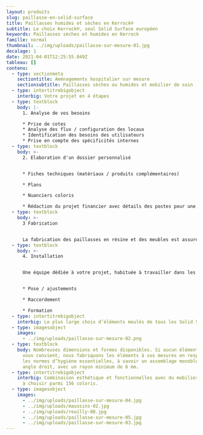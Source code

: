 ```yaml
---
layout: produits
slug: paillasse-en-solid-surface
title: Paillasses humides et sèches en Kerrock®
subtitle: Le choix Kerrock®, seul Solid Surface européen
keywords: Paillasses sèches et humides en Kerrock
famille: normal
thumbnail: ../img/uploads/paillasse-sur-mesure-01.jpg
decalage: 1
date: 2021-04-01T12:25:55.049Z
tableau: []
contenu:
  - type: sectionmeta
    sectiontitle: Aménagements hospitalier sur mesure
    sectionsubtitle: Paillasses sèches ou humides et mobilier de soin
  - type: intertitrebigobject
    interbig: Votre projet en 4 étapes
  - type: textblock
    body: |-
      1. Analyse de vos besoins

      * Prise de cotes 
      * Analyse des flux / configuration des locaux
      * Identification des besoins des utilisateurs
      * Prise en compte des spécificités internes
  - type: textblock
    body: >-
      2. Elaboration d'un dossier personnalisé


      * Fiches techniques (matériaux / produits complémentaires)

      * Plans

      * Nuanciers coloris

      * Rédaction du projet financier avec détails des postes pour une meilleure analyse de l'offre
  - type: textblock
    body: >-
      3 Fabrication


      La fabrication des paillasses en résine et des meubles est assurée à Montreuil, en région parisienne. Tous nos techniciens ont reçu une formation agréée Kerrock pour acquérir le savoir-faire unique nécessaire dans la transformation de la résine.
  - type: textblock
    body: >-
      4. Installation


      Une équipe dédiée à votre projet, habituée à travailler dans les établissements hospitaliers, en site occupé pour une maîtrise de A à Z de votre projet :


      * Pose / ajustements

      * Raccordement

      * Formation
  - type: intertitrebigobject
    interbig: Le plus large choix d’éléments moulés de tous les Solid Surface existants
  - type: imagesobject
    images:
      - ../img/uploads/paillasse-sur-mesure-02.png
  - type: textblock
    body: Nombreuses dimensions et formes disponibles. Si aucun élément standard ne
      vous convient, nous fabriquons les éléments à vos mesures en respectant
      les normes d’hygiène essentielles, à savoir un assemblage monobloc sans
      angle droit, avec un rayon minimum de 6 mm.
  - type: intertitrebigobject
    interbig: Combinaison esthétique et fonctionnelles avec du mobilier en stratifié
      à choisir parmi 156 coloris.
  - type: imagesobject
    images:
      - ../img/uploads/paillasse-sur-mesure-04.jpg
      - ../img/uploads/maussins-02.jpg
      - ../img/uploads/reuilly-08.jpg
      - ../img/uploads/paillasse-sur-mesure-05.jpg
      - ../img/uploads/paillasse-sur-mesure-03.jpg
---
```

